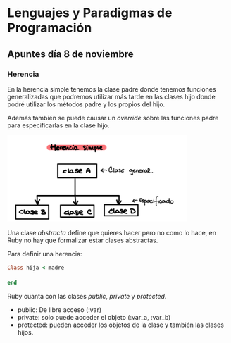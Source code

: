 # Lenguajes y Paradigmas de Programación

## Apuntes día 8 de noviembre

### Herencia

En la herencia simple tenemos la clase padre donde tenemos funciones generalizadas que podremos utilizar más tarde en las clases hijo donde podré utilizar los métodos padre y los propios del hijo.

Además también se puede causar un *override* sobre las funciones padre para especificarlas en la clase hijo.

![imagen1](1.png)

Una clase *abstracta* define que quieres hacer pero no como lo hace, en Ruby no hay que formalizar estar clases abstractas.

Para definir una herencia:
```ruby
Class hija < madre

end
```
Ruby cuanta con las clases _public_, _private_ y _protected_.

* public: De libre acceso (:var)
* private: solo puede acceder el objeto (:var_a, :var_b)
* protected: pueden acceder los objetos de la clase y también las clases hijos.

